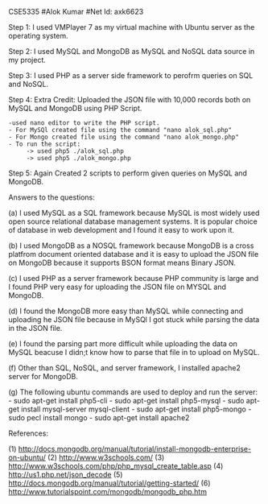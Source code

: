 CSE5335
#Alok Kumar
#Net Id: axk6623


Step 1: I used VMPlayer 7 as my virtual machine with Ubuntu server as the operating system.

Step 2: I used MySQL and MongoDB as MySQL and NoSQL data source in my project.

Step 3: I used PHP as a server side framework to perofrm queries on SQL and NoSQL.

Step 4: Extra Credit: Uploaded the JSON file with 10,000 records both on MySQL and MongoDB using PHP Script.

	-used nano editor to write the PHP script.
	- For MySQl created file using the command "nano alok_sql.php"
	- For Mongo created file using the command "nano alok_mongo.php"
	- To run the script:
         -> used php5 ./alok_sql.php
         -> used php5 ./alok_mongo.php

Step 5: Again Created 2 scripts to perform given queries on MySQL and MongoDB.

Answers to the questions:

(a) I used MySQL as a SQL framework because MySQL is most widely used open source relational database management systems. It 
is popular choice of database in web development and I found it easy to work upon it.

(b) I used MongoDB as a NOSQL framework because MongoDB is a cross platfrom document oriented database and it is easy to 
upload the JSON file on MongoDB because it supports BSON format means Binary JSON.

(c) I used PHP as a server framework because PHP community is large and I found PHP very easy for uploading the JSON file on MYSQL and MongoDB.

(d) I found the MongoDB more easy than MySQL while connecting and uploading he JSON file because 
in MySQl I got stuck while parsing the data in the JSON file.

(e) I found the parsing part more difficult while uploading the data on MySQL beacuse I didn;t know how to parse that file in to upload on MySQL.

(f) Other than SQL, NoSQL, and server framework, I installed apache2 server for MongoDB.

(g) The following ubuntu commands are used to deploy and run the server:
	- sudo apt-get install php5-cli
	- sudo apt-get install php5-mysql
	- sudo apt-get install mysql-server mysql-client
	- sudo apt-get install php5-mongo
        - sudo pecl install mongo
	- sudo apt-get install apache2
         



References:

(1) http://docs.mongodb.org/manual/tutorial/install-mongodb-enterprise-on-ubuntu/
(2) http://www.w3schools.com/
(3) http://www.w3schools.com/php/php_mysql_create_table.asp
(4) http://us1.php.net/json_decode
(5) http://docs.mongodb.org/manual/tutorial/getting-started/
(6) http://www.tutorialspoint.com/mongodb/mongodb_php.htm
 
